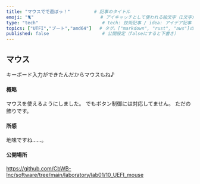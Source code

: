 ```yaml
---
title: "マウスでで遊ぼっ！"         # 記事のタイトル
emoji: "🐈"                         # アイキャッチとして使われる絵文字（1文字だけ）
type: "tech"                        # tech: 技術記事 / idea: アイデア記事
topics: ["UTFI","ブート","amd64"]   # タグ。["markdown", "rust", "aws"]のように指定する
published: false                    # 公開設定（falseにすると下書き）
---
```


## マウス
キーボード入力ができたんだからマウスもね♪


#### 概略
マウスを使えるようにしました。
でもボタン制御には対応してません。
ただの飾りです。


#### 所感
地味ですね……。


#### 公開場所
https://github.com/CbWB-Inc/software/tree/main/laboratory/lab01/10_UEFI_mouse
